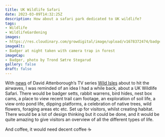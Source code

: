 ```yaml
---
title: UK Wildlife Safari
date: 2023-03-09T14:32:25Z
description: How about a safari park dedicated to UK wildlife?
tags: 
- Wildlife
- WildlifeGardening
images: 
- https://res.cloudinary.com/growdigital/image/upload/v1678372474/badger-stegarud.jpg
imageAlt:
- Badger at night taken with camera trap in forest
imageCap:
- Badger, photo by Trond Sætre Stegarud
gallery: false
draft: false
---
```


With [news](https://www.bbc.co.uk/news/science-environment-64860842) of David Attenborough’s TV series [Wild Isles](https://www.bbc.co.uk/news/science-environment-64860842) about to hit the airwaves, I was reminded of an idea I had a while back, about a UK Wildlife Safari. There would be badger setts, rabbit warrens, bird hides, nest box cams, a place to view recent trail cam footage, an exploration of soil life, a view onto pond life, dipping platforms, a celebration of native trees, wild flowers, foraging areas etc etc. Set up for visitors, whilst creating habitat. There would be a lot of design thinking but it could be done, and it would be quite amazing to give visitors an overview of all the different types of life. 

And coffee, it would need decent coffee ☕
